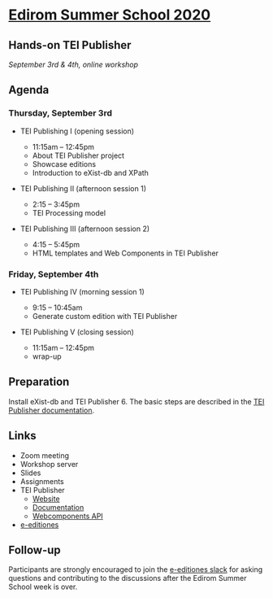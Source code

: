 # [Edirom Summer School 2020](https://ess.uni-paderborn.de/2020/programm.html#teiPublisher)

## Hands-on TEI Publisher

*September 3rd & 4th, online workshop*

## Agenda

### Thursday, September 3rd

* TEI Publishing I (opening session) 
  - 11:15am – 12:45pm
  - About TEI Publisher project
  - Showcase editions
  - Introduction to eXist-db and XPath
  
* TEI Publishing II (afternoon session 1)
  - 2:15 – 3:45pm
  - TEI Processing model
  
* TEI Publishing III (afternoon session 2)
  - 4:15 – 5:45pm
  - HTML templates and Web Components in TEI Publisher
  
### Friday, September 4th

* TEI Publishing IV (morning session 1)
  - 9:15 – 10:45am
  - Generate custom edition with TEI Publisher
  
* TEI Publishing V (closing session)
  - 11:15am – 12:45pm
  - wrap-up
  
## Preparation

Install eXist-db and TEI Publisher 6. The basic steps are described in the 
[TEI Publisher documentation](https://teipublisher.com/exist/apps/tei-publisher/doc/documentation.xml?id=installation).

## Links

* Zoom meeting
* Workshop server
* Slides
* Assignments
* TEI Publisher
  - [Website](https://teipublisher.com)
  - [Documentation](https://teipublisher.com/exist/apps/tei-publisher/doc/documentation.xml?odd=docbook.odd)
  - [Webcomponents API](https://unpkg.com/@teipublisher/pb-components@latest/dist/api.html)
* [e-editiones](https://e-editiones.org/)

## Follow-up

Participants are strongly encouraged to join the [e-editiones slack](https://join.slack.com/t/e-editiones/shared_invite/zt-e19jc03q-OFaVni~_lh6emSHen6pswg)
for asking questions and contributing to the discussions after the Edirom Summer School week is over.
